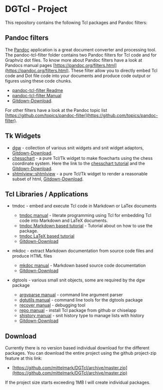 # DGTcl - Project

This repository contains the following Tcl packages and Pandoc filters:

## Pandoc filters

The [Pandoc](https://pandoc.org) application is a great document converter and processing tool. 
The pandoc-tcl-filter folder contains two Pandoc filters for Tcl code and for Graphviz dot files. To know more about Pandoc filters have a look at Pandocs manual pages [https://pandoc.org/filters.html](https://pandoc.org/filters.html). 
These filter allow you to directly embed Tcl code and Dot file code into your documents and produce code output or figures using these code chunks.

* [pandoc-tcl-filter Readme](http://htmlpreview.github.io/?https://github.com/mittelmark/DGTcl/blob/master/pandoc-tcl-filter/Readme.html) 
* [pandoc-tcl-filter Manual](http://htmlpreview.github.io/?https://github.com/mittelmark/DGTcl/blob/master/pandoc-tcl-filter/pandoc-tcl-filter.html) 
* [Gitdown-Download](https://downgit.github.io/#/home?url=https://github.com/mittelmark/DGTcl/tree/master/pandoc-tcl-filter).

For other filters have a look at the Pandoc topic list [https://github.com/topics/pandoc-filter](https://github.com/topics/pandoc-filter).

## Tk Widgets

* [dgw](http://htmlpreview.github.io/?https://github.com/mittelmark/DGTcl/blob/master/lib/dgw/dgw.html) - 
  collection of various snit widgets and snit widget adaptors,   
  [Gitdown-Download](https://downgit.github.io/#/home?url=https://github.com/mittelmark/DGTcl/tree/master/lib/dgw).
* [chesschart](http://htmlpreview.github.io/?https://github.com/mittelmark/DGTcl/blob/master/lib/chesschart/chesschart.html) - 
  a pure Tcl/Tk widget to make flowcharts using the chess coordinate system. 
  Here the link to the [chesschart tutorial](http://htmlpreview.github.io/?https://github.com/mittelmark/DGTcl/blob/master/lib/chesschart/doc/intro.html) and the 
  [Gitdown-Download](https://downgit.github.io/#/home?url=https://github.com/mittelmark/DGTcl/tree/master/lib/chesschart).
* [shtmlview::shtmlview](http://htmlpreview.github.io/?https://github.com/mittelmark/DGTcl/blob/master/lib/shtmlview/shtmlview.html) - 
    a pure Tcl/Tk widget to render a reasonable subset of html,   [Gitdown-Download](https://downgit.github.io/#/home?url=https://github.com/mittelmark/DGTcl/tree/master/lib/shtmlview).

## Tcl Libraries / Applications    

* tmdoc - embed and execute Tcl code in Markdown or LaTex documents
  * [tmdoc manual](http://htmlpreview.github.io/?https://github.com/mittelmark/DGTcl/blob/master/lib/tmdoc/tmdoc.html) - literate programming using Tcl for embedding Tcl code into Markdown and LaTeX documents.
  * [tmdoc Markdown based tutorial](http://htmlpreview.github.io/?https://github.com/mittelmark/DGTcl/blob/master/lib/tmdoc/tutorial/tmd.html) - Tutorial about on how to use the package.
  * [tmdoc LaTeX based tutorial](https://github.com/mittelmark/DGTcl/blob/master/lib/tmdoc/latex/tmdoc-template.pdf)
  * [Gitdown-Download](https://downgit.github.io/#/home?url=https://github.com/mittelmark/DGTcl/tree/master/lib/tmdoc)

* mkdoc - extract Markdown documentation from source code files and produce HTML files
  * [mkdoc manual](http://htmlpreview.github.io/?https://github.com/mittelmark/DGTcl/blob/master/lib/mkdoc/mkdoc.html) - Markdown based source code documentation
  * [Gitdown-Download](https://downgit.github.io/#/home?url=https://github.com/mittelmark/DGTcl/tree/master/lib/mkdoc)
  

* dgtools - various small snit objects, some are required by the dgw package
  * [argvparse manual](http://htmlpreview.github.io/?https://github.com/mittelmark/DGTcl/blob/master/lib/dgtools/argvparse.html) - command line argument parser
  * [dgtutils manual](http://htmlpreview.github.io/?https://github.com/mittelmark/DGTcl/blob/master/lib/dgtools/dgtutils.html) - command line tools for the dgtools package
  * [recover manual](http://htmlpreview.github.io/?https://github.com/mittelmark/DGTcl/blob/master/lib/dgtools/recover.html) - debugging tool
  * [repo manual](http://htmlpreview.github.io/?https://github.com/mittelmark/DGTcl/blob/master/lib/dgtools/repo.html) - install Tcl package from github or chiselapp
  * [shistory manual](http://htmlpreview.github.io/?https://github.com/mittelmark/DGTcl/blob/master/lib/dgtools/shistory.html) - snit history type to manage lists with history
  * [Gitdown-Download](https://downgit.github.io/#/home?url=https://github.com/mittelmark/DGTcl/tree/master/lib/dgtools)
  
## Download

Currently there is no version based individual download for the different packages. 
You can download the entire project using the github project-zip feature at this link:

* [https://github.com/mittelmark/DGTcl/archive/master.zip](https://github.com/mittelmark/DGTcl/archive/master.zip)

If the project size starts exceeding 1MB I will create individual packages.
